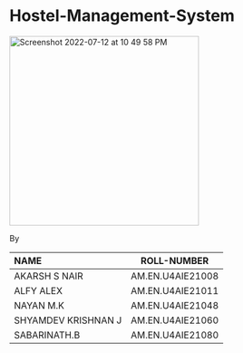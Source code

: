 # Hostel-Management-System

<img width="334" alt="Screenshot 2022-07-12 at 10 49 58 PM" src="https://user-images.githubusercontent.com/89991399/178553788-954a18bf-0bf0-4483-98d7-09a28c5209f4.png">


By

| **NAME** | **ROLL-NUMBER** | 
| :--- | :---: | 
| AKARSH S NAIR |AM.EN.U4AIE21008|
| ALFY ALEX | AM.EN.U4AIE21011   |
| NAYAN M.K | AM.EN.U4AIE21048   |
| SHYAMDEV KRISHNAN J | AM.EN.U4AIE21060 |
| SABARINATH.B | AM.EN.U4AIE21080 |
